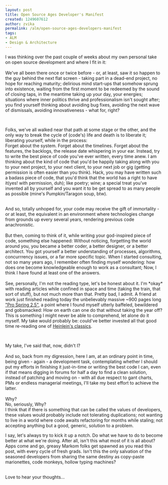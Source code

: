 ```yaml
---
layout: post
title: Open Source Ages Developer's Manifest
created: 1249607612
author: zvika
permalink: /alm/open-source-ages-developers-manifest
tags:
- ALM
- Design & Architecture
---
```

<p>I was thinking over the past couple of weeks about my own personal take on open source development and where I fit in it:<br />
<br />
We've all been there once or twice before - or, at least, saw it so happen to the guy behind the next flat screen - taking part in a dead-end project, no hope for reaching maturity; delirious mind start-ups that somehow sprung into existence, waiting from the first moment to be redeemed by the sound of closing taps, in the meantime taking up your day, your energies; situations where inner politics thrive and professionalism isn't sought after; you find yourself thinking about avoiding bug fixes, avoiding the next wave of dismissals, avoiding innovativeness - what for, right?</p>
<p>&nbsp;</p>
<p>Folks, we've all walked near that path at some stage or the other, and the only way to break the cycle of (code's) life and death is to liberate it; liberating yourself, while in the process:<br />
Forget about the system. Forget about the timelines. Forget about the features, the backlogs, the release date whispering in your ear. Instead, try to write the best piece of code you've ever written, every time anew. I am thinking about the kind of code that you'd be happily taking along with you to your next project, to your next client, to your next job or gig (getting permission is often easier than you think). Hack, you may have written such a badass piece of code, that you'd think that the world has a right to have it(yes! with permission, duh); like poetry; wine; a special treat you've invented all by yourself and you want it to be get spread to as many people as possible (mine's Pumpkin/Taragon soup, btw).</p>
<p><br />
And so, totally unhoped for, your code may receive the gift of immortality - or at least, the equivalent in an environment where technologies change from grounds up every several years, rendering previous code anachronistic. <br />
<br />
But then, coming to think of it, while writing your god-inspired piece of code, something else happened: Without noticing, forgetting the world around you, you became a better coder, a better designer, or a better architect. You got yourself a better understanding of processes, algorithms, concurrrency issues, or a far more specific topic. When I started consulting, not so many years ago, I remember often finding myself wondering: how does one become knowledgeable enough to work as a consultant; Now, I think I have found at least one of the answers.  <br />
<br />
See, personally, I'm not the reading type, let's be honest about it. I'm *okay* with reading articles while confined in space and time (taking the train, that sort of stuff), but not much more than that. Pretty bad, I admit. A friend at work just finished reading today the unbelievably massive ~900 pages long <a href="http://www.apress.com/book/view/1590599217">&quot;Pro Spring 2.5&quot;</a>, a point where I found myself utterly baffeled, bewildered and gobsmacked: How on earth can one do that without taking the year off? This is something I might never be able to comprehend, let alone do it myself. My take would probably be: could've better invested all that good time re-reading one of <a href="http://en.wikipedia.org/wiki/Stranger_in_a_Strange_Land">Heinlein's classics</a>.</p>
<p>&nbsp;</p>
<p>My take, I've said that, now, didn't I?<br />
<br />
And so, back from my digression, here I am, at an ordinary point in time, being given - again - a development task, contemplating whether I should put my efforts in finishing it just-in-time or writing the best code I can, even if that means digging in forums for half a day to find a clean solution, instead of patching and moving on - with all due respect to gant charts, PMs or endless managerial meetings, I'll take my best effort to achieve the latter.<br />
<br />
Why?<br />
No, seriously, Why?<br />
I think that if there is something that can be called the values of developers, these values would probably include not tolerating duplications; not wanting to live in a world where code awaits refactoring for months while staling; not accepting anything but a good, generic, solution to a problem.</p>
<p>I say, let's always try to kick it up a notch. Do what we have to do to become better at what we're doing. After all, isn't this what most of it is all  about? Apps come and go, greasy Markom folks get spawned as you read this post, with every cycle of fresh grads. Isn't this the only salvation of the seasoned developers from sharing the same destiny as  copy-paste marionettes, code monkeys, hollow typing machines?</p>
<p><br />
Love to hear your thoughts...</p>
<p>&nbsp;</p>
